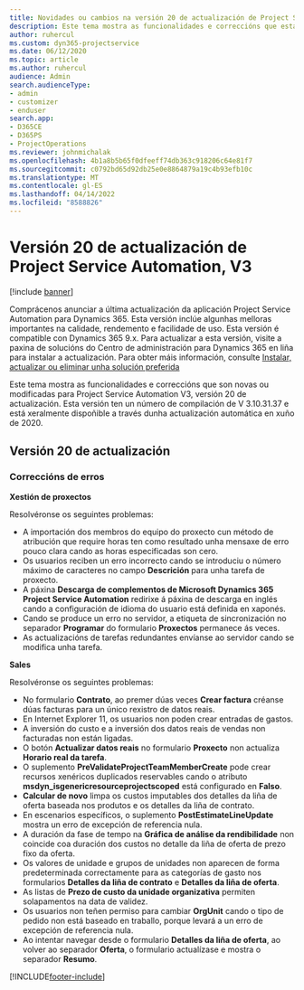 ```yaml
---
title: Novidades ou cambios na versión 20 de actualización de Project Service Automation, V3
description: Este tema mostra as funcionalidades e correccións que están dispoñibles la versión 20 de actualización de Project Service Automation, V3
author: ruhercul
ms.custom: dyn365-projectservice
ms.date: 06/12/2020
ms.topic: article
ms.author: ruhercul
audience: Admin
search.audienceType:
- admin
- customizer
- enduser
search.app:
- D365CE
- D365PS
- ProjectOperations
ms.reviewer: johnmichalak
ms.openlocfilehash: 4b1a8b5b65f0dfeeff74db363c918206c64e81f7
ms.sourcegitcommit: c0792bd65d92db25e0e8864879a19c4b93efb10c
ms.translationtype: MT
ms.contentlocale: gl-ES
ms.lasthandoff: 04/14/2022
ms.locfileid: "8588826"
---
```

# <a name="project-service-automation-update-release-20-v3"></a>Versión 20 de actualización de Project Service Automation, V3

[!include [banner](../includes/psa-now-project-operations.md)]

Comprácenos anunciar a última actualización da aplicación Project Service Automation para Dynamics 365. Esta versión inclúe algunhas melloras importantes na calidade, rendemento e facilidade de uso. Esta versión é compatible con Dynamics 365 9.x. Para actualizar a esta versión, visite a paxina de solucións do Centro de administración para Dynamics 365 en liña para instalar a actualización. Para obter máis información, consulte [Instalar, actualizar ou eliminar unha solución preferida](/power-platform/admin/install-remove-preferred-solution)

Este tema mostra as funcionalidades e correccións que son novas ou modificadas para Project Service Automation V3, versión 20 de actualización. Esta versión ten un número de compilación de V 3.10.31.37 e está xeralmente dispoñible a través dunha actualización automática en xuño de 2020.

## <a name="update-release-20"></a>Versión 20 de actualización

### <a name="bug-fixes"></a>Correccións de erros

**Xestión de proxectos**

Resolvéronse os seguintes problemas:

- A importación dos membros do equipo do proxecto cun método de atribución que require horas ten como resultado unha mensaxe de erro pouco clara cando as horas especificadas son cero.
- Os usuarios reciben un erro incorrecto cando se introduciu o número máximo de caracteres no campo **Descrición** para unha tarefa de proxecto.
- A páxina **Descarga de complementos de Microsoft Dynamics 365 Project Service Automation** redirixe á páxina de descarga en inglés cando a configuración de idioma do usuario está definida en xaponés.
- Cando se produce un erro no servidor, a etiqueta de sincronización no separador **Programar** do formulario **Proxectos** permanece ás veces.
- As actualizacións de tarefas redundantes envíanse ao servidor cando se modifica unha tarefa.

**Sales**

Resolvéronse os seguintes problemas:

- No formulario **Contrato**, ao premer dúas veces **Crear factura** créanse dúas facturas para un único rexistro de datos reais.
- En Internet Explorer 11, os usuarios non poden crear entradas de gastos.
- A inversión do custo e a inversión dos datos reais de vendas non facturadas non están ligadas.
- O botón **Actualizar datos reais** no formulario **Proxecto** non actualiza **Horario real da tarefa**.
- O suplemento **PreValidateProjectTeamMemberCreate** pode crear recursos xenéricos duplicados reservables cando o atributo **msdyn_isgenericresourceprojectscoped** está configurado en **Falso**.
- **Calcular de novo** limpa os custos imputables dos detalles da liña de oferta baseada nos produtos e os detalles da liña de contrato.
- En escenarios específicos, o suplemento **PostEstimateLineUpdate** mostra un erro de excepción de referencia nula.
- A duración da fase de tempo na **Gráfica de análise da rendibilidade** non coincide coa duración dos custos no detalle da liña de oferta de prezo fixo da oferta.
- Os valores de unidade e grupos de unidades non aparecen de forma predeterminada correctamente para as categorías de gasto nos formularios **Detalles da liña de contrato** e **Detalles da liña de oferta**.
- As listas de **Prezo de custo da unidade organizativa** permiten solapamentos na data de validez.
- Os usuarios non teñen permiso para cambiar **OrgUnit** cando o tipo de pedido non está baseado en traballo, porque levará a un erro de excepción de referencia nula.
- Ao intentar navegar desde o formulario **Detalles da liña de oferta**, ao volver ao separador **Oferta**, o formulario actualízase e mostra o separador **Resumo**.


[!INCLUDE[footer-include](../includes/footer-banner.md)]
